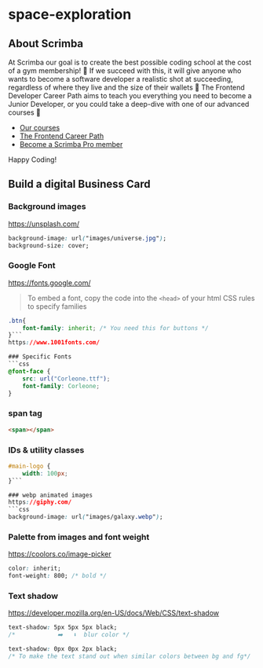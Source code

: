 # space-exploration

## About Scrimba

At Scrimba our goal is to create the best possible coding school at the cost of a gym membership! 💜
If we succeed with this, it will give anyone who wants to become a software developer a realistic shot at succeeding, regardless of where they live and the size of their wallets 🎉
The Frontend Developer Career Path aims to teach you everything you need to become a Junior Developer, or you could take a deep-dive with one of our advanced courses 🚀

- [Our courses](https://scrimba.com/allcourses)
- [The Frontend Career Path](https://scrimba.com/learn/frontend)
- [Become a Scrimba Pro member](https://scrimba.com/pricing)

Happy Coding!

## Build a digital Business Card

### Background images
https://unsplash.com/
```css
background-image: url("images/universe.jpg");
background-size: cover;
```

### Google Font
https://fonts.google.com/

> To embed a font, copy the code into the `<head>` of your html 
> CSS rules to specify families

```css
.btn{
	font-family: inherit; /* You need this for buttons */
}```
https://www.1001fonts.com/

### Specific Fonts
```css
@font-face {
    src: url("Corleone.ttf");
    font-family: Corleone;
}
```

### span tag
```html
<span></span>
```

### IDs & utility classes
```css
#main-logo {
    width: 100px;
}```

### webp animated images
https://giphy.com/
```css
background-image: url("images/galaxy.webp");
```

### Palette from images and font weight
https://coolors.co/image-picker

```css
color: inherit;
font-weight: 800; /* bold */
```

### Text shadow
https://developer.mozilla.org/en-US/docs/Web/CSS/text-shadow
```css
text-shadow: 5px 5px 5px black;
/*			  ➡️   ⬇️  blur color */

text-shadow: 0px 0px 2px black;
/* To make the text stand out when similar colors between bg and fg*/
```
